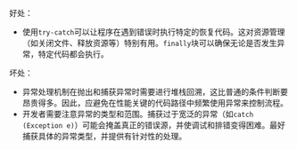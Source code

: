 好处：

- 使用`try-catch`可以让程序在遇到错误时执行特定的恢复代码。这对资源管理（如关闭文件、释放资源等）特别有用。`finally`块可以确保无论是否发生异常，特定代码都会执行。

坏处：

- 异常处理机制在抛出和捕获异常时需要进行堆栈回溯，这比普通的条件判断要昂贵得多。因此，应避免在性能关键的代码路径中频繁使用异常来控制流程。
- 开发者需要注意异常的类型和范围。捕获过于宽泛的异常（如`catch (Exception e)`）可能会掩盖真正的错误源，并使调试和排错变得困难。最好捕获具体的异常类型，并提供有针对性的处理。

